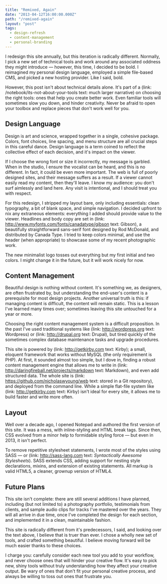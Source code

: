 ```yaml
---
title: "Remixed, Again"
date: "2013-04-12T16:00:00.000Z"
path: "/remixed-again"
layout: "post"
tags:
  - design-refresh
  - content-management
  - personal-branding
---
```

I redesign this site annually, but this iteration is radically different. Normally, I pick a new set of technical tools and work around any associated oddness they might introduce &mdash; however, this time, I decided to be bold. I reimagined my personal design language, employed a simple file-based CMS, and picked a new hosting provider. Like I said, bold.

However, this post isn't about technical details alone. It's part of a (link: /notebook/its-not-about-your-tools text: much larger narrative) on choosing the right tools: ones that help you create better work. Even familiar tools will sometimes slow you down, and hinder creativity. Never be afraid to open your toolbox and replace pieces that don't work well for you.

## Design Language

Design is art and science, wrapped together in a single, cohesive package. Colors, font choices, line spacing, and menu structure are all crucial steps in this careful dance. Design language is a term coined to reflect the collective effect of each decision, and it's impact on the viewer.

If I choose the wrong font or size it incorrectly, my message is garbled. When in the studio, I ensure the vocalist can be heard, and this is no different. In fact, it could be even more important. The web is full of poorly designed sites, and their message suffers as a result. If a viewer cannot easily read my content, then they'll leave. I know my audience: you don't surf aimlessly and land here. Any visit is intentional, and I should treat you with respect.

For this redesign, I stripped my layout bare, only including essentials: clean typography, a bit of blank space, and simple navigation. I decided upfront to nix any extraneous elements: everything I added should provide value to the viewer. Headlines and body copy are set in (link: http://www.myfonts.com/fonts/canadatype/gibson text: Gibson), a beautifully straightforward sans-serif font designed by Rod McDonald, and distributed by Canada Type. I tried to keep colors minimal, and use the header (when appropriate) to showcase some of my recent photographic work.

The new minimalist logo tosses out everything but my first initial and two colors. I might change it in the future, but it will work nicely for now.

## Content Management

Beautiful design is nothing without content. It's something we, as designers, are often frustrated by, but understanding the end-user's content is a prerequisite for most design projects. Another universal truth is this: if managing content is difficult, the content will remain static. This is a lesson I've learned many times over; sometimes leaving this site untouched for a year or more.

Choosing the right content management system is a difficult proposition. In the past I've used traditional systems like (link: http://wordpress.org text: Wordpress) or (link: http://drupal.org text: Drupal), but tired quickly of the sometimes complex database maintenance tasks and upgrade procedures.

This site is powered by (link: http://getkirby.com text: Kirby); a small, eloquent framework that works without MySQL (the only requirement is PHP). At first, it sounded almost too simple, but I dove in, finding a robust content management engine that allows me to write in (link: http://daringfireball.net/projects/markdown text: Markdown), and even add structured data. The whole site is (link: https://github.com/nicholaswyoung/web text: stored in a Git repository), and deployed from the command line. While a simple flat-file system like (link: http://getkirby.com text: Kirby) isn't ideal for every site, it allows me to build faster and write more often.

## Layout

Well over a decade ago, I opened Notepad and authored the first version of this site. It was a mess, with inline-styling and HTML break tags. Since then, CSS evolved from a minor help to formidable styling force &mdash; but even in 2013, it isn't perfect.

To remove repetitive stylesheet statements, I wrote most of the styles using SASS &mdash; or (link: http://sass-lang.com text: _Syntactically Awesome Stylesheets_). SASS extends CSS, adding support for nesting style declarations, mixins, and extension of existing statements. All markup is valid HTML5, a cleaner, grownup version of HTML4.

## Future Plans

This site isn't complete: there are still several additions I have planned, including (but not limited to) a photography portfolio, testimonials from clients, and sample audio clips for tracks I've mastered over the years. They will all arrive in due time, once I've completed the design for each section, and implemented it in a clean, maintainable fashion.

This site is radically different from it's predecessors, I said, and looking over the text above, I believe that is truer than ever. I chose a wholly new set of tools, and crafted something beautiful. I believe moving forward will be much easier thanks to these choices.

I charge you: carefully consider each new tool you add to your workflow, and never choose ones that will hinder your creative flow. It's easy to pick new, shiny tools without truly understanding how they affect your creative output. Be wary of ones that don't fit your personal creative process, and always be willing to toss out ones that frustrate you.
